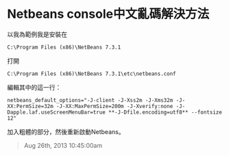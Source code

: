 # Netbeans console中文亂碼解決方法

以我為範例我是安裝在

``` 
C:\Program Files (x86)\NetBeans 7.3.1
```

打開

```
C:\Program Files (x86)\NetBeans 7.3.1\etc\netbeans.conf
```

編輯其中的這一行：

```
netbeans_default_options="-J-client -J-Xss2m -J-Xms32m -J-XX:PermSize=32m -J-XX:MaxPermSize=200m -J-Xverify:none -J-Dapple.laf.useScreenMenuBar=true **-J-Dfile.encoding=utf8** --fontsize 12"
```

加入粗體的部分，然後重新啟動Netbeans。

> Aug 26th, 2013 10:45:00am